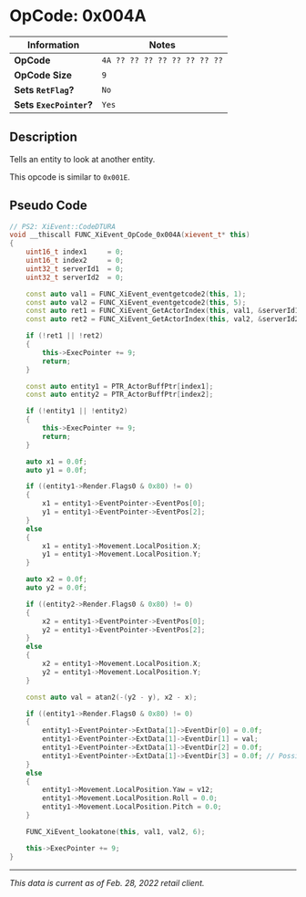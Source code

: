 # OpCode: 0x004A

| Information               | Notes |
|---                        |---    |
| **OpCode**                | `4A ?? ?? ?? ?? ?? ?? ?? ??` |
| **OpCode Size**           | `9`   |
| **Sets `RetFlag`?**       | `No`  |
| **Sets `ExecPointer`?**   | `Yes` |

## Description

Tells an entity to look at another entity.

This opcode is similar to `0x001E`.

## Pseudo Code

```cpp
// PS2: XiEvent::CodeDTURA
void __thiscall FUNC_XiEvent_OpCode_0x004A(xievent_t* this)
{
    uint16_t index1     = 0;
    uint16_t index2     = 0;
    uint32_t serverId1  = 0;
    uint32_t serverId2  = 0;

    const auto val1 = FUNC_XiEvent_eventgetcode2(this, 1);
    const auto val2 = FUNC_XiEvent_eventgetcode2(this, 5);
    const auto ret1 = FUNC_XiEvent_GetActorIndex(this, val1, &serverId1, &index1);
    const auto ret2 = FUNC_XiEvent_GetActorIndex(this, val2, &serverId2, &index2);

    if (!ret1 || !ret2)
    {
        this->ExecPointer += 9;
        return;
    }

    const auto entity1 = PTR_ActorBuffPtr[index1];
    const auto entity2 = PTR_ActorBuffPtr[index2];

    if (!entity1 || !entity2)
    {
        this->ExecPointer += 9;
        return;
    }

    auto x1 = 0.0f;
    auto y1 = 0.0f;

    if ((entity1->Render.Flags0 & 0x80) != 0)
    {
        x1 = entity1->EventPointer->EventPos[0];
        y1 = entity1->EventPointer->EventPos[2];
    }
    else
    {
        x1 = entity1->Movement.LocalPosition.X;
        y1 = entity1->Movement.LocalPosition.Y;
    }

    auto x2 = 0.0f;
    auto y2 = 0.0f;

    if ((entity2->Render.Flags0 & 0x80) != 0)
    {
        x2 = entity1->EventPointer->EventPos[0];
        y2 = entity1->EventPointer->EventPos[2];
    }
    else
    {
        x2 = entity1->Movement.LocalPosition.X;
        y2 = entity1->Movement.LocalPosition.Y;
    }

    const auto val = atan2(-(y2 - y), x2 - x);

    if ((entity1->Render.Flags0 & 0x80) != 0)
    {
        entity1->EventPointer->ExtData[1]->EventDir[0] = 0.0f;
        entity1->EventPointer->ExtData[1]->EventDir[1] = val;
        entity1->EventPointer->ExtData[1]->EventDir[2] = 0.0f;
        entity1->EventPointer->ExtData[1]->EventDir[3] = 0.0f; // Possibly wrong..
    }
    else
    {
        entity1->Movement.LocalPosition.Yaw = v12;
        entity1->Movement.LocalPosition.Roll = 0.0;
        entity1->Movement.LocalPosition.Pitch = 0.0;
    }

    FUNC_XiEvent_lookatone(this, val1, val2, 6);

    this->ExecPointer += 9;
}
```

---

_This data is current as of Feb. 28, 2022 retail client._